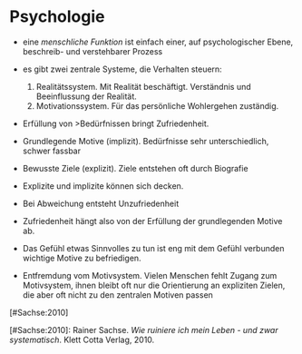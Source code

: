 # Psychologie #

- eine *menschliche Funktion* ist einfach einer, auf psychologischer Ebene, beschreib- und verstehbarer Prozess
- es gibt zwei zentrale Systeme, die Verhalten steuern:
	1. Realitätssystem. Mit Realität beschäftigt. Verständnis und Beeinflussung der Realität. 
	2. Motivationssystem. Für das persönliche Wohlergehen zuständig.
- Erfüllung von >Bedürfnissen bringt Zufriedenheit. 

- Grundlegende Motive (implizit).  Bedürfnisse sehr unterschiedlich, schwer fassbar
- Bewusste Ziele (explizit). Ziele entstehen oft durch Biografie
- Explizite und implizite können sich decken.
-  Bei Abweichung entsteht Unzufriedenheit
-  Zufriedenheit hängt also von der Erfüllung der grundlegenden Motive ab.
- Das Gefühl etwas Sinnvolles zu tun ist eng mit dem Gefühl verbunden wichtige Motive zu befriedigen.
- Entfremdung vom Motivsystem. Vielen Menschen fehlt Zugang zum Motivsystem, ihnen bleibt oft nur die Orientierung an expliziten Zielen, die aber oft nicht zu den zentralen Motiven passen

[#Sachse:2010]

[#Sachse:2010]: Rainer Sachse. *Wie ruiniere ich mein Leben - und zwar systematisch*.   Klett Cotta Verlag, 2010.


